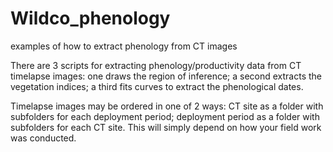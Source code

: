 # Wildco_phenology
examples of how to extract phenology from CT images

There are 3 scripts for extracting phenology/productivity data from CT timelapse images: one draws the region of inference; a second extracts the vegetation indices; a third fits curves to extract the phenological dates. 

Timelapse images may be ordered in one of 2 ways: CT site as a folder with subfolders for each deployment period; deployment period as a folder with subfolders for each CT site. This will simply depend on how your field work was conducted. 
